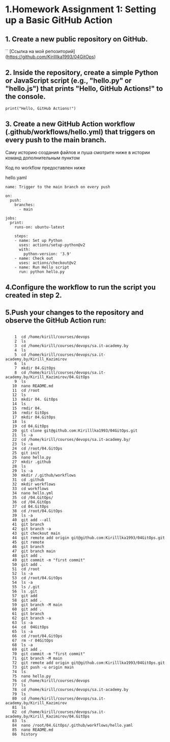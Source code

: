 # 1.Homework Assignment 1: Setting up a Basic GitHub Action
## 1. Create a new public repository on GitHub.
``
[Ссылка на мой репозиторий] (https://github.com/Kirilllka1993/04GitOps)
## 2. Inside the repository, create a simple Python or JavaScript script (e.g., "hello.py" or "hello.js") that prints "Hello, GitHub Actions!" to the console. 
```
print("Hello, GitHub Actions!")

```
## 3. Create a new GitHub Action workflow (.github/workflows/hello.yml) that triggers on every push to the main branch.

Саму историю создания файлов и пуша смотрите ниже в истории команд дополнительным пунктом

Код по workflow предоставлен ниже

hello.yaml

```
name: Trigger to the main branch on every push

on:
  push:
    branches:
      - main

jobs:
  print:
    runs-on: ubuntu-latest

    steps:
    - name: Set up Python
      uses: actions/setup-python@v2
      with:
        python-version: '3.9'
    - name: Check out
      uses: actions/checkout@v2
    - name: Run Hello script
      run: python hello.py
```
## 4.Configure the workflow to run the script you created in step 2.

## 5.Push your changes to the repository and observe the GitHub Action run:

```

    1  cd /home/kirill/courses/devops
    2  ls
    3  cd /home/kirill/courses/devops/sa.it-academy.by
    4  ls
    5  cd /home/kirill/courses/devops/sa.it-academy.by/Kirill_Kazimirov
    6  ls
    7  mkdir 04.GitOps
    8  cd /home/kirill/courses/devops/sa.it-academy.by/Kirill_Kazimirov/04.GitOps
    9  ls
   10  nano README.md
   11  cd /root
   12  ls
   13  mkdir 04. GitOps
   14  ls
   15  rmdir 04.
   16  rmdir GitOps
   17  mkdir 04.GitOps
   18  ls
   19  cd 04.GitOps
   20  git clone git@github.com:Kirilllka1993/04GitOps.git
   21  ls -a
   22  cd /home/kirill/courses/devops/sa.it-academy.by/
   23  ls -a
   24  cd /root/04.GitOps
   25  git init
   26  nano hello.py
   27  mkdir .github
   28  ls
   29  ls -a
   30  mkdir /.github/workflows
   31  cd .github
   32  mkdir workflows
   33  cd workflows
   34  nano hello.yml
   35  cd /04.GitOps/
   36  cd /04.GitOps
   37  cd 04.GitOps
   38  cd /root/04.GitOps
   39  ls -a
   40  git add --all
   41  git branch
   42  git branch -a
   43  git checkout main
   44  git remote add origin git@github.com:Kirilllka1993/04GitOps.git
   45  git remote
   46  git branch
   47  git branch main
   48  git add .
   49  git commit -m "first commit"
   50  git add .
   51  cd /root
   52  ls -a
   53  cd /root/04.GitOps
   54  ls -a
   55  ls /.git
   56  ls .git
   57  git add
   58  git add .
   59  git branch -M main
   60  git add .
   61  git branch
   62  git branch -a
   63  ls -a
   64  cd  04GitOps
   65  ls -a
   66  cd /root/04.GitOps
   67  rm -r 04GitOps
   68  ls -a
   69  git add .
   70  git commit -m "first commit"
   71  git branch -M main
   72  git remote add origin git@github.com:Kirilllka1993/04GitOps.git
   73  git push -u origin main
   74  ls
   75  nano hello.py
   76  cd /home/kirill/courses/devops
   77  ls
   78  cd /home/kirill/courses/devops/sa.it-academy.by
   79  ls
   80  cd /home/kirill/courses/devops/sa.it-academy.by/Kirill_Kazimirov
   81  ls
   82  cd /home/kirill/courses/devops/sa.it-academy.by/Kirill_Kazimirov/04.GitOps
   83  ls
   84  nano /root/04.GitOps/.github/workflows/hello.yaml
   85  nano README.md
   86  history
```
